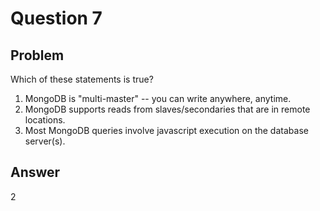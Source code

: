 # Question 7

## Problem

Which of these statements is true?

1. MongoDB is "multi-master" -- you can write anywhere, anytime.
2. MongoDB supports reads from slaves/secondaries that are in remote locations.
3. Most MongoDB queries involve javascript execution on the database server(s).

## Answer
2